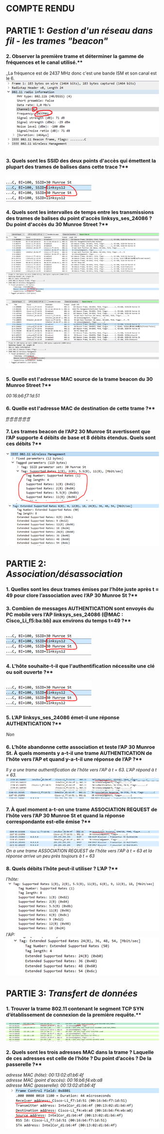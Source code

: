 # COMPTE RENDU
# PARTIE 1: *Gestion d'un réseau dans fil - les trames "beacon"*
### 2. Observer la première trame et déterminer la gamme de fréquences et le canal utilisé.**
_La fréquence est de 2437 MHz donc c'est une bande ISM et son canal est le 6.
![](TD4/TD4/p1_q2_1.PNG)

### 3. Quels sont les SSID des deux points d'accès qui émettent la plupart des trames de balises dans cette trace ?**
![](TD4/TD4/p1_q3_1.PNG)

### 4. Quels sont les intervalles de temps entre les transmissions des trames de balises du point d'accès linksys_ses_24086 ? Du point d'accès du 30 Munroe Street ?**
![](TD4/TD4/p1_q4_1.PNG)
![](TD4/TD4/p1_q4_2.PNG)

### 5. Quelle est l'adresse MAC source de la trame beacon du 30 Munroe Street ?**
_00:16:b6:f7:1d:51_

### 6. Quelle est l'adresse MAC de destination de cette trame ?**
_ff:ff:ff:ff:ff:ff_

### 7. Les trames beacon de l’AP2 30 Munroe St avertissent que l’AP supporte 4 débits de base et 8 débits étendus. Quels sont ces débits ?**
![](TD4/TD4/p1_q7_1.PNG)
![](TD4/TD4/p1_q7_2.PNG)


# PARTIE 2: *Association/désassociation*
### 1. Quelles sont les deux trames émises par l’hôte juste après t = 49 pour clore l’association avec l’AP 30 Munroe St ?**


### 3. Combien de messages AUTHENTICATION sont envoyés du PC mobile vers l’AP linksys_ses_24086 (@MAC : Cisco_Li_f5:ba:bb) aux environs du temps t=49 ?**
![](TD4/TD4/p1_q3_1.PNG)

### 4. L'hôte souhaite-t-il que l'authentification nécessite une clé ou soit ouverte ?**
![](TD4/TD4/p1_q3_1.PNG)

### 5. L’AP linksys_ses_24086 émet-il une réponse AUTHENTICATION ?**
_Non_

### 6. L’hôte abandonne cette association et teste l’AP 30 Munroe St. À quels moments y a-t-il une trame AUTHENTICATION de l’hôte vers l’AP et quand y-a-t-il une réponse de l’AP ?**
_Il y a une trame authentification de l'hôte vers l'AP à t = 63. L'AP répond à t = 63._
![](TD4/TD4/p2_q6_1.PNG)
![](TD4/TD4/p2_q6_2.PNG)

### 7. À quel moment a-t-on une trame ASSOCIATION REQUEST de l’hôte vers l’AP 30 Munroe St et quand la réponse correspondante est-elle émise ?**
![](TD4/TD4/p2_q7_1.PNG)
_On a une trame ASSOCIATION REQUEST de l'hôte vers l'AP à t = 63 et la réponse arrive un peu près toujours à t = 63_

### 8. Quels débits l’hôte peut-il utiliser ? L’AP ?**
_l'hôte:_
![](TD4/TD4/p2_q8_1.PNG)
_l'AP:_
![](TD4/TD4/p2_q8_2.PNG)

# PARTIE 3: *Transfert de données*
### 1. Trouver la trame 802.11 contenant le segment TCP SYN d’établissement de connexion de la première requête.**
![](TD4/TD4/p3_q1_1.PNG)

### 2. Quels sont les trois adresses MAC dans la trame ? Laquelle de ces adresses est celle de l’hôte ? Du point d’accès ? De la passerelle ?**
_adresse MAC (hôte): 00:13:02:d1:b6:4f_  
_adresse MAC (point d'accès): 00:16:b6:f4:eb:a8_  
_adresse MAC (passerelle): 00:13:02:d1:b6:4f_
![](TD4/TD4/p3_q2_1.PNG)

